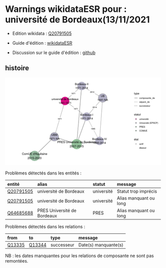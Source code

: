Warnings wikidataESR pour : université de Bordeaux(13/11/2021
================

- Edition wikidata : [Q20791505](https://www.wikidata.org/wiki/Q20791505)
- Guide d'édition : [wikidataESR](https://github.com/cpesr/wikidataESR/)

- Discussion sur le guide d'édition : [github](https://github.com/cpesr/wikidataESR/issues)



## histoire 

![Graphique non généré](Q20791505-histoire.png) 

Problèmes détectés dans les entités :

|entité                                               |alias                       |statut     |message                |
|:----------------------------------------------------|:---------------------------|:----------|:----------------------|
|[Q20791505](https://www.wikidata.org/wiki/Q20791505) |université de Bordeaux      |université |Statut trop imprécis   |
|[Q20791505](https://www.wikidata.org/wiki/Q20791505) |université de Bordeaux      |université |Alias manquant ou long |
|[Q64685688](https://www.wikidata.org/wiki/Q64685688) |PRES Université de Bordeaux |PRES       |Alias manquant ou long |

Problèmes détectés dans les relations :

|from                                           |to                                             |type       |message              |
|:----------------------------------------------|:----------------------------------------------|:----------|:--------------------|
|[Q13335](https://www.wikidata.org/wiki/Q13335) |[Q13344](https://www.wikidata.org/wiki/Q13344) |successeur |Date(s) manquante(s) |

NB : les dates manquantes pour les relations de composante ne sont pas remontées. 

